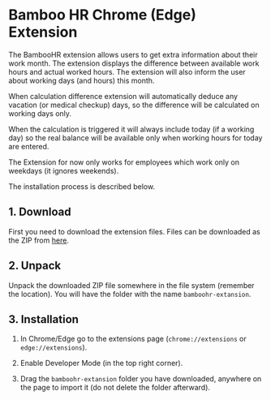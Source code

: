 # Bamboo HR Chrome (Edge) Extension

The BambooHR extension allows users to get extra information about their work month.
The extension displays the difference between available work hours and actual worked hours.
The extension will also inform the user about working days (and hours) this month.

When calculation difference extension will automatically deduce any vacation (or medical checkup) days, so the difference will be calculated on working days only.

When the calculation is triggered it will always include today (if a working day) so the real balance will be available only when working hours for today are entered.

The Extension for now only works for employees which work only on weekdays (it ignores weekends).

The installation process is described below.

## 1. Download

First you need to download the extension files. Files can be downloaded as the ZIP from [here](https://github.com/MSekrst/bamboo-extension/archive/refs/heads/master.zip).

## 2. Unpack

Unpack the downloaded ZIP file somewhere in the file system (remember the location). You will have the folder with the name `bamboohr-extansion`.

## 3. Installation

1. In Chrome/Edge go to the extensions page (`chrome://extensions` or `edge://extensions`).

2. Enable Developer Mode (in the top right corner).

3. Drag the `bamboohr-extansion` folder you have downloaded, anywhere on the page to import it (do not delete the folder afterward).
